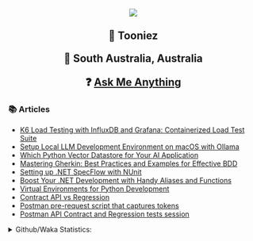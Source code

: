 

<h2 align="center">

![](https://quotes-github-readme.vercel.app/api?type=horizontal&theme=catppuccin_mocha)

🤖 Tooniez

📍 South Australia, Australia

❓ [Ask Me Anything](https://github.com/tooniez/ama/issues/new)


</h2>

<!-- ### 🌟 About me

- A proud 🤴 of two amazing kiddos 💛
- Helping out at the family farm 🥒
- Constantly learning new tricks and skills 🤓
- Always up for family time 👪
- Bookworm and puzzle master 📘✍️
- Brainstorming life hacks to make life easier 😎
- Obsessed with AI & ML, exploring trends to create opportunities 🤖📈
- Passionate about evaluating quality in emerging tech 💻
 -->

### 📚 Articles 
<!-- ### 💡 Blog posts -->

<!-- BLOG-POST-LIST:START -->
- [K6 Load Testing with InfluxDB and Grafana: Containerized Load Test Suite](https://tooniez-land.vercel.app/post/qa-k6-grafana-influxdb/)
- [Setup Local LLM Development Environment on macOS with Ollama](https://tooniez-land.vercel.app/post/aiml-ollama-setup/)
- [Which Python Vector Datastore for Your AI Application](https://tooniez-land.vercel.app/post/aiml-python-vectordb-comparison/)
- [Mastering Gherkin: Best Practices and Examples for Effective BDD](https://tooniez-land.vercel.app/post/qa-gherkin-principles/)
- [Setting up .NET SpecFlow with NUnit](https://tooniez-land.vercel.app/post/qa-specflow-template/)
- [Boost Your .NET Development with Handy Aliases and Functions](https://tooniez-land.vercel.app/post/dev-dotnet-init/)
- [Virtual Environments for Python Development](https://tooniez-land.vercel.app/post/dev-python-venv/)
- [Contract API vs Regression](https://tooniez-land.vercel.app/post/qa-api-contract-vs-regression/)
- [Postman pre-request script that captures tokens](https://tooniez-land.vercel.app/post/qa-api-postman-create-pre-script/)
- [Postman API Contract and Regression tests session](https://tooniez-land.vercel.app/post/qa-api-postman-megaport/)
<!-- BLOG-POST-LIST:END -->


<details>

<summary>  Github/Waka Statistics: </summary>

<br>

<!--START_SECTION:waka-->
![Code Time](http://img.shields.io/badge/Code%20Time-426%20hrs%2042%20mins-blue)

![Profile Views](http://img.shields.io/badge/Profile%20Views-0-blue)

**🐱 My GitHub Data** 

> 📦 1.6 MB Used in GitHub's Storage 
 > 
> 🏆 5,958 Contributions in the Year 2024
 > 
> 💼 Opted to Hire
 > 
> 📜 375 Public Repositories 
 > 
> 🔑 172 Private Repositories 
 > 
**I'm an Early 🐤** 

```text
🌞 Morning                4590 commits        ██████░░░░░░░░░░░░░░░░░░░   25.93 % 
🌆 Daytime                4981 commits        ███████░░░░░░░░░░░░░░░░░░   28.14 % 
🌃 Evening                3974 commits        ██████░░░░░░░░░░░░░░░░░░░   22.45 % 
🌙 Night                  4154 commits        ██████░░░░░░░░░░░░░░░░░░░   23.47 % 
```
📅 **I'm Most Productive on Sunday** 

```text
Monday                   2583 commits        ████░░░░░░░░░░░░░░░░░░░░░   14.59 % 
Tuesday                  2724 commits        ████░░░░░░░░░░░░░░░░░░░░░   15.39 % 
Wednesday                2472 commits        ███░░░░░░░░░░░░░░░░░░░░░░   13.97 % 
Thursday                 2593 commits        ████░░░░░░░░░░░░░░░░░░░░░   14.65 % 
Friday                   2179 commits        ███░░░░░░░░░░░░░░░░░░░░░░   12.31 % 
Saturday                 2273 commits        ███░░░░░░░░░░░░░░░░░░░░░░   12.84 % 
Sunday                   2875 commits        ████░░░░░░░░░░░░░░░░░░░░░   16.24 % 
```


📊 **This Week I Spent My Time On** 

```text
🕑︎ Time Zone: Australia/Adelaide

💬 Programming Languages: 
sh                       16 hrs 42 mins      ██████████████████████░░░   87.16 % 
JavaScript               33 mins             █░░░░░░░░░░░░░░░░░░░░░░░░   02.95 % 
TypeScript               28 mins             █░░░░░░░░░░░░░░░░░░░░░░░░   02.50 % 
Markdown                 24 mins             █░░░░░░░░░░░░░░░░░░░░░░░░   02.13 % 
JSON                     20 mins             ░░░░░░░░░░░░░░░░░░░░░░░░░   01.81 % 

🔥 Editors: 
Zsh                      16 hrs 42 mins      ██████████████████████░░░   87.16 % 
Neovim                   2 hrs 27 mins       ███░░░░░░░░░░░░░░░░░░░░░░   12.84 % 

🐱‍💻 Projects: 
Terminal                 8 hrs 34 mins       ███████████░░░░░░░░░░░░░░   44.74 % 
behave-bdd-python        1 hr 37 mins        ██░░░░░░░░░░░░░░░░░░░░░░░   08.51 % 
tooniez-next             1 hr 8 mins         █░░░░░░░░░░░░░░░░░░░░░░░░   05.95 % 
tamagui-convex           57 mins             █░░░░░░░░░░░░░░░░░░░░░░░░   05.01 % 
appium-framework         56 mins             █░░░░░░░░░░░░░░░░░░░░░░░░   04.87 % 

💻 Operating System: 
Mac                      19 hrs 10 mins      █████████████████████████   100.00 % 
```

**I Mostly Code in TypeScript** 

```text
TypeScript               62 repos            ████████░░░░░░░░░░░░░░░░░   31.79 % 
Python                   29 repos            ████░░░░░░░░░░░░░░░░░░░░░   14.87 % 
Shell                    12 repos            ██░░░░░░░░░░░░░░░░░░░░░░░   06.15 % 
Java                     2 repos             ░░░░░░░░░░░░░░░░░░░░░░░░░   01.03 % 
Kotlin                   1 repo              ░░░░░░░░░░░░░░░░░░░░░░░░░   00.51 % 
```



**Timeline**

![Lines of Code chart](https://raw.githubusercontent.com/tooniez/tooniez/main/assets/bar_graph.png)


 Last Updated on 07/09/2024 18:47:51 UTC
<!--END_SECTION:waka-->

<p align="center">
  <img src="https://github.com/tooniez/tooniez/blob/main/github-metrics.svg" alt="Metrics">
  <!-- Replace example.com with the actual URL hosting the image file -->
</p>

<div align="center"> <!-- Alternatively, you can use <div> instead of <p> -->
  <a href="https://app.daily.dev/tooniez">
    <img src="https://api.daily.dev/devcards/d6a644cd193c433b82938cbb12d7a689.png?r=hk4" width="400" alt="tooniez's Dev Card">
    <!-- Replace the API URL with the actual URL generated by daily.dev -->
    <!-- Provide alternative text for the image -->
  </a>
</div>

</details>

<!-- 
<p align="left">
  <img src="https://readme-jokes.vercel.app/api" alt="Jokes Card">
  <!-- Replace the URL if you want to use a different joke API or update the existing endpoint -->
<!-- </p>  -->

